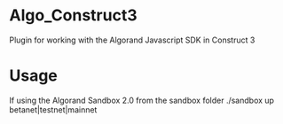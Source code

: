 # Algo_Construct3
Plugin for working with the Algorand Javascript SDK in Construct 3

# Usage
If using the Algorand Sandbox 2.0 from the sandbox folder
./sandbox up betanet|testnet|mainnet


